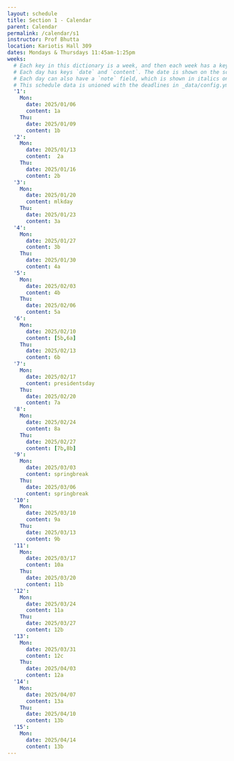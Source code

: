 ```yaml
---
layout: schedule
title: Section 1 - Calendar
parent: Calendar
permalink: /calendar/s1
instructor: Prof Bhutta
location: Kariotis Hall 309
dates: Mondays & Thursdays 11:45am-1:25pm
weeks:
  # Each key in this dictionary is a week, and then each week has a key in [Mon, Tue, Wed, Thu, Fri].
  # Each day has keys `date` and `content`. The date is shown on the schedule, and `content` is a key into the yml file in _data/modules.yml. `content` may be an array.
  # Each day can also have a `note` field, which is shown in italics on the calendar.
  # This schedule data is unioned with the deadlines in _data/config.yml
  '1':
    Mon:
      date: 2025/01/06
      content: 1a
    Thu:
      date: 2025/01/09
      content: 1b
  '2':
    Mon:
      date: 2025/01/13
      content:  2a
    Thu:
      date: 2025/01/16
      content: 2b
  '3':
    Mon:
      date: 2025/01/20
      content: mlkday
    Thu:
      date: 2025/01/23
      content: 3a
  '4':
    Mon:
      date: 2025/01/27
      content: 3b
    Thu:
      date: 2025/01/30
      content: 4a
  '5':
    Mon:
      date: 2025/02/03
      content: 4b
    Thu:
      date: 2025/02/06
      content: 5a
  '6':
    Mon:
      date: 2025/02/10
      content: [5b,6a]
    Thu:
      date: 2025/02/13
      content: 6b
  '7':
    Mon:
      date: 2025/02/17
      content: presidentsday
    Thu:
      date: 2025/02/20
      content: 7a
  '8':
    Mon:
      date: 2025/02/24
      content: 8a
    Thu:
      date: 2025/02/27
      content: [7b,8b]
  '9':
    Mon:
      date: 2025/03/03
      content: springbreak
    Thu:
      date: 2025/03/06
      content: springbreak
  '10':
    Mon:
      date: 2025/03/10
      content: 9a
    Thu:
      date: 2025/03/13
      content: 9b
  '11':
    Mon:
      date: 2025/03/17
      content: 10a
    Thu:
      date: 2025/03/20
      content: 11b
  '12':
    Mon:
      date: 2025/03/24
      content: 11a
    Thu:
      date: 2025/03/27
      content: 12b
  '13':
    Mon:
      date: 2025/03/31
      content: 12c
    Thu:
      date: 2025/04/03
      content: 12a
  '14':
    Mon:
      date: 2025/04/07
      content: 13a
    Thu:
      date: 2025/04/10
      content: 13b
  '15':
    Mon:
      date: 2025/04/14
      content: 13b
---
```

